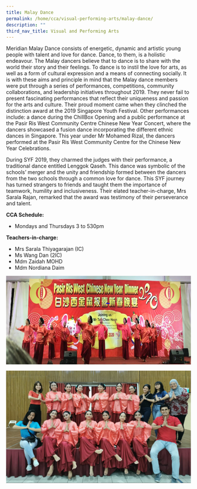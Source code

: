 ```yaml
---
title: Malay Dance
permalink: /home/cca/visual-performing-arts/malay-dance/
description: ""
third_nav_title: Visual and Performing Arts
---
```

Meridian Malay Dance consists of energetic, dynamic and artistic young people with talent and love for dance. Dance, to them, is a holistic endeavour. The Malay dancers believe that to dance is to share with the world their story and their feelings. To dance is to instil the love for arts, as well as a form of cultural expression and a means of connecting socially. It is with these aims and principle in mind that the Malay dance members were put through a series of performances, competitions, community collaborations, and leadership initiatives throughout 2019. They never fail to present fascinating performances that reflect their uniqueness and passion for the arts and culture. Their proud moment came when they clinched the distinction award at the 2019 Singapore Youth Festival. Other performances include: a dance during the ChillBox Opening and a public performance at the Pasir Ris West Community Centre Chinese New Year Concert, where the dancers showcased a fusion dance incorporating the different ethnic dances in Singapore. This year under Mr Mohamed Rizal, the dancers performed at the Pasir Ris West Community Centre for the Chinese New Year Celebrations.

During SYF 2019, they charmed the judges with their performance, a traditional dance entitled Lenggok Qaseh. This dance was symbolic of the schools’ merger and the unity and friendship formed between the dancers from the two schools through a common love for dance. This SYF journey has turned strangers to friends and taught them the importance of teamwork, humility and inclusiveness. Their elated teacher-in-charge, Mrs Sarala Rajan, remarked that the award was testimony of their perseverance and talent.

**CCA Schedule:**

- Mondays and Thursdays 3 to 530pm

**Teachers-in-charge:**

- Mrs Sarala Thiyagarajan (IC)  
- Ms Wang Dan (2IC)  
- Mdm Zaidah MOHD  
- Mdm Nordiana Daim

![](/images/md1.png)

![](/images/md2.png)